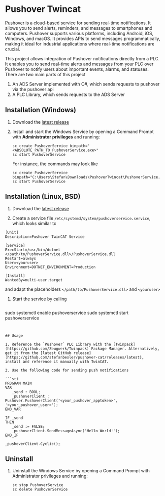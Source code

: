 # Pushover Twincat

[Pushover](https://pushover.net/) is a cloud-based service for sending real-time notifications. It allows you to send alerts, reminders, and messages to smartphones and computers. Pushover supports various platforms, including Android, iOS, Windows, and macOS. It provides APIs to send messages programmatically, making it ideal for industrial applications where real-time notifications are crucial.

This project allows integration of Pushover notifications directly from a PLC. It enables you to send real-time alerts and messages from your PLC over Pushover to notify users about important events, alarms, and statuses.
There are two main parts of this project

1. An ADS Server implemented with C#, which sends requests to pushover via the pushover api
1. A PLC Library, which sends requests to the ADS Server


## Installation (Windows)

1. Download the [latest release](https://github.com/stefanbesler/pushover-cat/releases/latest)

1. Install and start the Windows Service by opening a Command Prompt with **Administrator privileges** and running:


   ```
   sc create PushoverService binpath="<ABSOLUTE_PATH_TO_PushoverService.exe>"
   sc start PushoverService
   ```
   
   For instance, the commands may look like
   ```
   sc create PushoverService binpath="C:\Users\Stefan\Downloads\PushoverTwincat\PushoverService.exe"
   sc start PushoverService
   
   ```
   
## Installation (Linux, BSD)

1. Download the [latest release](https://github.com/stefanbesler/pushover-cat/releases/latest)

1. Create a service file `/etc/systemd/system/pushoverservice.service`, which looks similar to

  ```
  [Unit]
  Description=Pushover TwinCAT Service

  [Service]
  ExecStart=/usr/bin/dotnet </path/to/PushoverService.dll>/PushoverService.dll
  Restart=always
  User=<youruser>
  Environment=DOTNET_ENVIRONMENT=Production

  [Install]
  WantedBy=multi-user.target
  ```
  
  and adapt the placeholders `</path/to/PushoverService.dll>` and `<youruser>`
  
1. Start the service by calling


   ```
  sudo systemctl enable pushoverservice
  sudo systemctl start pushoverservice
   ```


## Usage

1. Reference the `Pushover` PLC Library with the [Twinpack](https://github.com/Zeugwerk/Twinpack) Package Manager. Alternatively, get it from the [latest GitHub release](https://github.com/stefanbesler/pushover-cat/releases/latest), install and reference it manually with TwinCAT.
   
2. Use the following code for sending push notifications

   ```sti
   PROGRAM MAIN
   VAR
      _send : BOOL;
      _pushoverClient : Pushover.PushoverClient('<your_pushover_apptoken>', '<your_pushover_user>');
   END_VAR
   
   IF _send
   THEN
      _send := FALSE;
      _pushoverClient.SendMessageAsync('Hello World!');
   END_IF
   
   _pushoverClient.Cyclic();
   ```


## Uninstall

1. Uninstall the Windows Service by opening a Command Prompt with Administrator privileges and running:

   ```
   sc stop PushoverService
   sc delete PushoverService
   ```


